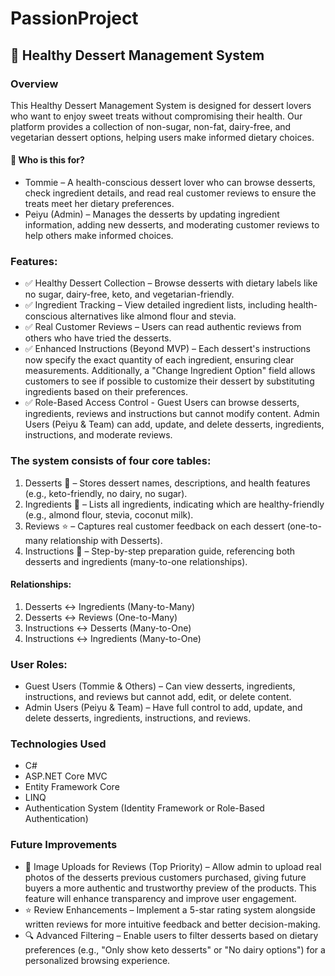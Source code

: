 # PassionProject

## 🍰 Healthy Dessert Management System

### Overview
This Healthy Dessert Management System is designed for dessert lovers who want to enjoy sweet treats without compromising their health. Our platform provides a collection of non-sugar, non-fat, dairy-free, and vegetarian dessert options, helping users make informed dietary choices.

#### 🎯 Who is this for?
- Tommie – A health-conscious dessert lover who can browse desserts, check ingredient details, and read real customer reviews to ensure the treats meet her dietary preferences.
- Peiyu (Admin) – Manages the desserts by updating ingredient information, adding new desserts, and moderating customer reviews to help others make informed choices.

### Features:
- ✅ Healthy Dessert Collection – Browse desserts with dietary labels like no sugar, dairy-free, keto, and vegetarian-friendly.
- ✅ Ingredient Tracking – View detailed ingredient lists, including health-conscious alternatives like almond flour and stevia.
- ✅ Real Customer Reviews – Users can read authentic reviews from others who have tried the desserts.
- ✅ Enhanced Instructions (Beyond MVP) – Each dessert's instructions now specify the exact quantity of each ingredient, ensuring clear measurements. Additionally, a "Change Ingredient Option" field allows customers to see if possible to customize their dessert by substituting ingredients based on their preferences.
- ✅ Role-Based Access Control - 
Guest Users can browse desserts, ingredients, reviews and instructions but cannot modify content.
Admin Users (Peiyu & Team) can add, update, and delete desserts, ingredients, instructions, and moderate reviews.

### The system consists of four core tables:
1. Desserts 🍰 – Stores dessert names, descriptions, and health features (e.g., keto-friendly, no dairy, no sugar).
2. Ingredients 🥄 – Lists all ingredients, indicating which are healthy-friendly (e.g., almond flour, stevia, coconut milk).
3. Reviews ⭐ – Captures real customer feedback on each dessert (one-to-many relationship with Desserts).
4. Instructions 📜 – Step-by-step preparation guide, referencing both desserts and ingredients (many-to-one relationships).

#### Relationships:
1. Desserts ↔ Ingredients (Many-to-Many)
2. Desserts ↔ Reviews (One-to-Many)
3. Instructions ↔ Desserts (Many-to-One)
4. Instructions ↔ Ingredients (Many-to-One)

### User Roles:
-  Guest Users (Tommie & Others) – Can view desserts, ingredients, instructions, and reviews but cannot add, edit, or delete content.
-  Admin Users (Peiyu & Team) – Have full control to add, update, and delete desserts, ingredients, instructions, and reviews.

### Technologies Used
- C#
- ASP.NET Core MVC
- Entity Framework Core
- LINQ
- Authentication System (Identity Framework or Role-Based Authentication)

### Future Improvements
-  📸 Image Uploads for Reviews (Top Priority) – Allow admin to upload real photos of the desserts previous customers purchased, giving future buyers a more authentic and trustworthy preview of the products. This feature will enhance transparency and improve user engagement.
-  ⭐ Review Enhancements – Implement a 5-star rating system alongside written reviews for more intuitive feedback and better decision-making.
-  🔍 Advanced Filtering – Enable users to filter desserts based on dietary preferences (e.g., "Only show keto desserts" or "No dairy options") for a personalized browsing experience.




